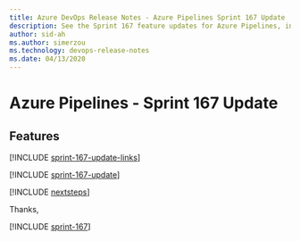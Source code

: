 ```yaml
---
title: Azure DevOps Release Notes - Azure Pipelines Sprint 167 Update
description: See the Sprint 167 feature updates for Azure Pipelines, including next steps.
author: sid-ah
ms.author: simerzou
ms.technology: devops-release-notes
ms.date: 04/13/2020
---
```


# Azure Pipelines - Sprint 167 Update

## Features

[!INCLUDE [sprint-167-update-links](../includes/pipelines/sprint-167-update-links.md)]

[!INCLUDE [sprint-167-update](../includes/pipelines/sprint-167-update.md)]

[!INCLUDE [nextsteps](../includes/nextsteps.md)]

Thanks,

[!INCLUDE [sprint-167](../includes/signer/sprint-167.md)]
